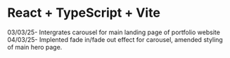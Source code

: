 # React + TypeScript + Vite

03/03/25- Intergrates carousel for main landing page of portfolio website
04/03/25- Implented fade in/fade out effect for carousel, amended styling of main hero page.
